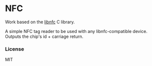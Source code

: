 # NFC

Work based on the [libnfc](https://github.com/nfc-tools/libnfc) C library.

A simple NFC tag reader to be used with any libnfc-compatible device. Outputs the chip's id + carriage return.

### License

MIT
